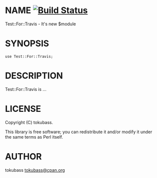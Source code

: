 # NAME [![Build Status](https://travis-ci.org/tokubass/Test-For-Travis.png)](https://travis-ci.org/tokubass/Test-For-Travis)

Test::For::Travis - It's new $module

# SYNOPSIS

    use Test::For::Travis;

# DESCRIPTION

Test::For::Travis is ...

# LICENSE

Copyright (C) tokubass.

This library is free software; you can redistribute it and/or modify
it under the same terms as Perl itself.

# AUTHOR

tokubass <tokubass@cpan.org>
